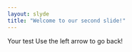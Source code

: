 ```yaml
---
layout: slyde
title: "Welcome to our second slide!"
---
```


Your test
Use the left arrow to go back!
